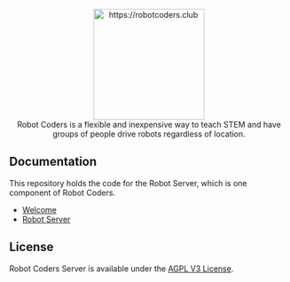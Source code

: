 <p align="center">
  <a href="https://robotcoders.club" target="_blank">
    <img src="https://robotcoders.club/robotcoders.svg" alt="https://robotcoders.club" width="200"><br/>
  </a>
    Robot Coders is a flexible and inexpensive way to teach STEM and have groups of people drive robots regardless of location.
</p>

## Documentation

This repository holds the code for the Robot Server, which is one component of Robot Coders.

- [Welcome](https://robotcoders.club)
- [Robot Server](https://robotcoders.club/robot-server)

## License

Robot Coders Server is available under the [AGPL V3 License](LICENSE.md).
